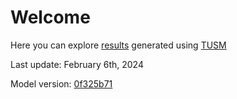# Welcome

Here you can explore [results](/tusm-steel-study/results) generated using [TUSM](https://github.com/esma-cgep/tusm)

Last update: February 6th, 2024

Model version: [0f325b71](https://github.com/esma-cgep/TUSM/tree/0f325b7174982ce219ff523ed62d8cc346dc2f9e)